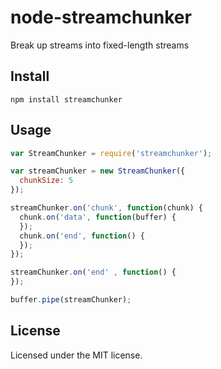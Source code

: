 # node-streamchunker

Break up streams into fixed-length streams

## Install

```
npm install streamchunker
```

## Usage

```javascript
var StreamChunker = require('streamchunker');

var streamChunker = new StreamChunker({
  chunkSize: 5
});

streamChunker.on('chunk', function(chunk) {
  chunk.on('data', function(buffer) {
  });
  chunk.on('end', function() {
  });
});

streamChunker.on('end' , function() {
});

buffer.pipe(streamChunker);
```

## License

Licensed under the MIT license.

